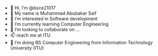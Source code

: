 - 👋 Hi, I’m @bsce21017
- 👋 My name is Muhammad Abubakar Saif
- 👀 I’m interested in Software development
- 🌱 I’m currently learning Computer Engineering
- 💞️ I’m looking to collaborate on ...
- 📫 reach me at ITU 
- 🌱 I’m doing BS Computer Engineering from Information Technology University (ITU)

<!---
bsce21017/bsce21017 is a ✨ special ✨ repository because its `README.md` (this file) appears on your GitHub profile.
You can click the Preview link to take a look at your changes.
--->
